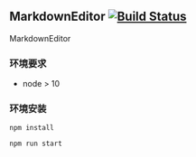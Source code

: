 ## MarkdownEditor [![Build Status](https://travis-ci.org/pplgin/md-online.svg?branch=master)](https://travis-ci.org/pplgin/md-online)

MarkdownEditor

### 环境要求

- node > 10

### 环境安装

```
npm install

npm run start
```
